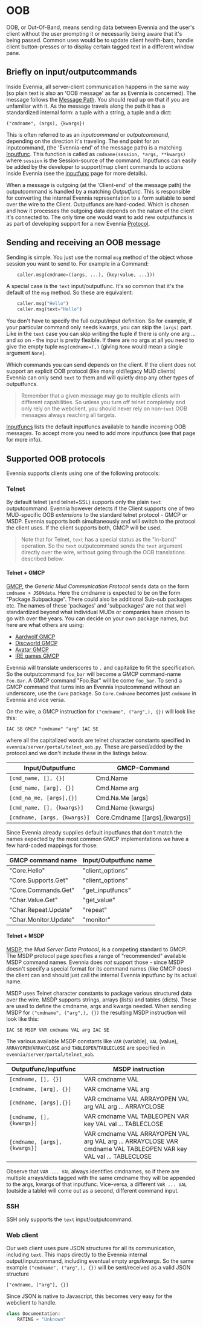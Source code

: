 # OOB

OOB, or Out-Of-Band, means sending data between Evennia and the user's client without the user prompting it or necessarily being aware that it's being passed. Common uses would be to update client health-bars, handle client button-presses or to display certain tagged text in a different window pane.

## Briefly on input/outputcommands

Inside Evennia, all server-client communication happens in the same way (so plain text is also an 'OOB message' as far as Evennia is concerned). The message follows the [Message Path](Messagepath). You should read up on that if you are unfamiliar with it. As the message travels along the path it has a standardized internal form: a tuple with a string, a tuple and a dict:

    ("cmdname", (args), {kwargs})

This is often referred to as an *inputcommand* or *outputcommand*, depending on the direction it's traveling. The end point for an inputcommand, (the 'Evennia-end' of the message path) is a matching [Inputfunc](../portal/Inputfuncs). This function is called as `cmdname(session, *args, **kwargs)` where `session` is the Session-source of the command. Inputfuncs can easily be added by the developer to support/map client commands to actions inside Evennia (see the [inputfunc](../portal/Inputfuncs) page for more details). 

When a message is outgoing (at the 'Client-end' of the message path) the outputcommand is handled by a matching *Outputfunc*. This is responsible for converting the internal Evennia representation to a form suitable to send over the wire to the Client. Outputfuncs are hard-coded. Which is chosen and how it processes the outgoing data depends on the nature of the client it's connected to. The only time one would want to add new outputfuncs is as part of developing support for a new Evennia [Protocol](https://github.com/evennia/evennia/wiki/Custom-Protocols).

## Sending and receiving an OOB message

Sending is simple. You just use the normal `msg` method of the object whose session you want to send to. For example in a Command: 

```python
    caller.msg(cmdname=((args, ...), {key:value, ...}))
```

A special case is the `text` input/outputfunc. It's so common that it's the default of the `msg` method. So these are equivalent:

```python
    caller.msg("Hello")
    caller.msg(text="Hello")
```

You don't have to specify the full output/input definition. So for example, if your particular command only needs kwargs, you can skip the `(args)` part. Like in the `text` case you can skip writing the tuple if there is only one arg ... and so on - the input is pretty flexible. If there are no args at all you need to give the empty tuple `msg(cmdname=(,)` (giving `None` would mean a single argument `None`).

Which commands you can send depends on the client. If the client does not support an explicit OOB protocol (like many old/legacy MUD clients) Evennia can only send `text` to them and will quietly drop any other types of outputfuncs. 

> Remember that a given message may go to multiple clients with different capabilities. So unless you turn off telnet completely and only rely on the webclient, you should never rely on non-`text` OOB messages always reaching all targets.

[Inputfuncs](Inputfuncs) lists the default inputfuncs available to handle incoming OOB messages. To accept more you need to add more inputfuncs (see that page for more info). 

## Supported OOB protocols

Evennia supports clients using one of the following protocols: 

### Telnet

By default telnet (and telnet+SSL) supports only the plain `text` outputcommand. Evennia however detects if the Client supports one of two MUD-specific OOB *extensions* to the standard telnet protocol - GMCP or MSDP. Evennia supports both simultaneously and will switch to the protocol the client uses. If the client supports both, GMCP will be used. 

> Note that for Telnet, `text` has a special status as the "in-band" operation. So the `text` outputcommand sends the `text` argument directly over the wire, without going through the OOB translations described below.

#### Telnet + GMCP

[GMCP](http://www.gammon.com.au/gmcp), the *Generic Mud Communication Protocol* sends data on the form `cmdname + JSONdata`. Here the cmdname is expected to be on the form "Package.Subpackage". There could also be additional Sub-sub packages etc. The names of these 'packages' and 'subpackages' are not that well standardized beyond what individual MUDs or companies have chosen to go with over the years. You can decide on your own package names, but here are what others are using:

- [Aardwolf GMCP](http://www.aardwolf.com/wiki/index.php/Clients/GMCP)
- [Discworld GMCP](http://discworld.starturtle.net/lpc/playing/documentation.c?path=/concepts/gmcp)
- [Avatar GMCP](http://www.outland.org/infusions/wiclear/index.php?title=MUD%20Protocols&lang=en)
- [IRE games GMCP](http://nexus.ironrealms.com/GMCP)

Evennia will translate underscores to `.` and capitalize to fit the specification. So the outputcommand `foo_bar` will become a GMCP command-name `Foo.Bar`. A GMCP command "Foo.Bar" will be come `foo_bar`. To send a GMCP command that turns into an Evennia inputcommand without an underscore, use the `Core` package. So `Core.Cmdname` becomes just `cmdname` in Evennia and vice versa. 

On the wire, a GMCP instruction for `("cmdname", ("arg",), {})` will look like this: 

    IAC SB GMCP "cmdname" "arg" IAC SE

where all the capitalized words are telnet character constants specified in `evennia/server/portal/telnet_oob.py`. These are parsed/added by the protocol and we don't include these in the listings below. 

Input/Outputfunc | GMCP-Command
-----------------|------------------
`[cmd_name, [], {}]`  |  Cmd.Name
`[cmd_name, [arg], {}]` |      Cmd.Name arg
`[cmd_na_me, [args],{}]`  |     Cmd.Na.Me [args]
`[cmd_name, [], {kwargs}]` |    Cmd.Name {kwargs}
`[cmdname, [args, {kwargs}]` | Core.Cmdname [[args],{kwargs}]

Since Evennia already supplies default inputfuncs that don't match the names expected by the most common GMCP implementations we have a few hard-coded mappings for those:

GMCP command name | Input/Outputfunc name
-------------------|-----------------
"Core.Hello" | "client_options" 
"Core.Supports.Get" | "client_options" 
"Core.Commands.Get" | "get_inputfuncs" 
"Char.Value.Get" | "get_value"
"Char.Repeat.Update" | "repeat"
"Char.Monitor.Update" | "monitor"

#### Telnet + MSDP 

[MSDP](http://tintin.sourceforge.net/msdp/), the *Mud Server Data Protocol*, is a competing standard to GMCP. The MSDP protocol page specifies a range of "recommended" available MSDP command names. Evennia does *not* support those - since MSDP doesn't specify a special format for its command names (like GMCP does) the client can and should just call the internal Evennia inputfunc by its actual name. 

MSDP uses Telnet character constants to package various structured data over the wire. MSDP supports strings, arrays (lists) and tables (dicts). These are used to define the cmdname, args and kwargs needed. When sending MSDP for `("cmdname", ("arg",), {})` the resulting MSDP instruction will look like this: 

    IAC SB MSDP VAR cmdname VAL arg IAC SE

The various available MSDP constants like `VAR` (variable), `VAL` (value), `ARRAYOPEN`/`ARRAYCLOSE` and `TABLEOPEN`/`TABLECLOSE` are specified in `evennia/server/portal/telnet_oob`. 

Outputfunc/Inputfunc | MSDP instruction
---------------------|-------------------------
`[cmdname, [], {}]` | VAR cmdname VAL
`[cmdname, [arg], {}]` | VAR cmdname VAL arg
`[cmdname, [args],{}]`  | VAR cmdname VAL ARRAYOPEN VAL arg VAL arg ... ARRAYCLOSE
`[cmdname, [], {kwargs}]`  | VAR cmdname VAL TABLEOPEN VAR key VAL val ... TABLECLOSE
`[cmdname, [args], {kwargs}]` | VAR cmdname VAL ARRAYOPEN VAL arg VAL arg ... ARRAYCLOSE VAR cmdname VAL TABLEOPEN VAR key VAL val ... TABLECLOSE

Observe that `VAR ... VAL` always identifies cmdnames, so if there are multiple arrays/dicts tagged with the same cmdname they will be appended to the args, kwargs of that inputfunc. Vice-versa, a different `VAR ... VAL` (outside a table) will come out as a second, different command input.

### SSH

SSH only supports the `text` input/outputcommand. 

### Web client

Our web client uses pure JSON structures for all its communication, including `text`. This maps directly to the Evennia internal output/inputcommand, including eventual empty args/kwargs. So the same example `("cmdname", ("arg",), {})` will be sent/received as a valid JSON structure 

    ["cmdname, ["arg"], {}]

Since JSON is native to Javascript, this becomes very easy for the webclient to handle.

```python
class Documentation:
    RATING = "Unknown"
```
